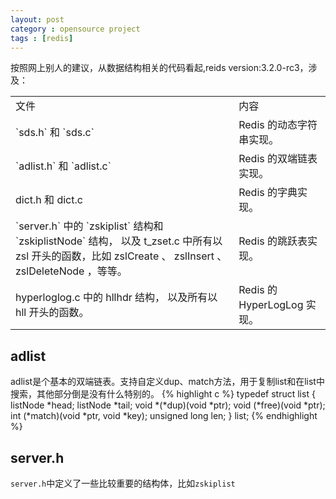 ```yaml
---
layout: post
category : opensource project
tags : [redis]
---
```

按照网上别人的建议，从数据结构相关的代码看起,reids version:3.2.0-rc3，涉及：
<div class="row">
    <div class="span4">
        <table>
	  <tr>
	    <td>文件</td>
	    <td>内容</td>
	  </tr>
	  <tr>
	    <td>`sds.h` 和 `sds.c`</td>
	    <td>Redis 的动态字符串实现。</td>
	  </tr>
	  <tr>
	    <td>`adlist.h` 和 `adlist.c` </td>
	    <td>Redis 的双端链表实现。</td>
	  </tr>
	  <tr>
	    <td>dict.h 和 dict.c  </td>
	    <td>Redis 的字典实现。</td>
	  </tr>
	  <tr>
	    <td>`server.h` 中的 `zskiplist` 结构和 `zskiplistNode` 结构， 以及 t_zset.c 中所有以 zsl 开头的函数，比如 zslCreate 、 zslInsert 、 zslDeleteNode ，等等。 </td>
	    <td>Redis 的跳跃表实现。</td>
	  </tr>
	  <tr>
	    <td>hyperloglog.c 中的 hllhdr 结构， 以及所有以 hll 开头的函数。 </td>
	    <td> Redis 的 HyperLogLog 实现。</td>
	  </tr>
	</table>
    </div> 
</div>

## adlist
adlist是个基本的双端链表。支持自定义dup、match方法，用于复制list和在list中搜索，其他部分倒是没有什么特别的。
{% highlight c %}
typedef struct list {
    listNode *head;
    listNode *tail;
    void *(*dup)(void *ptr);
    void (*free)(void *ptr);
    int (*match)(void *ptr, void *key);
    unsigned long len;
} list;
{% endhighlight %}

## server.h
`server.h`中定义了一些比较重要的结构体，比如`zskiplist`
